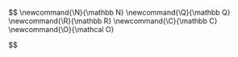 
$$
\newcommand{\N}{\mathbb N}
\newcommand{\Q}{\mathbb Q}
\newcommand{\R}{\mathbb R}
\newcommand{\C}{\mathbb C}
\newcommand{\O}{\mathcal O}


$$